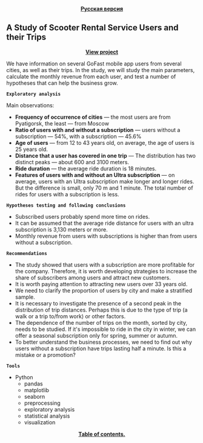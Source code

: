<p align="center"><a href="https://github.com/lily-pogodina/Data-Analyst-Portfolio-Ru/tree/main/Scooter_Rental_Service_ru"><b>Русская версия</b></a></p>


## A Study of Scooter Rental Service Users and their Trips
<p align="center"><a href="https://github.com/lily-pogodina/Data-Analyst-Portfolio-En/blob/main/Scooter_Rental_Service_en/Scooter_rental_service_users_and_their_trips_study_en.ipynb"><b>View project</b></a></p>

We have information on several GoFast mobile app users from several cities, as well as their trips.
In the study, we will study the main parameters, calculate the monthly revenue from each user, and test a number of hypotheses that can help the business grow.

**`Exploratory analysis`**

Main observations:
* **Frequency of occurrence of cities** — the most users are from Pyatigorsk, the least — from Moscow
* **Ratio of users with and without a subscription** — users without a subscription — 54%, with a subscription — 45.6%
* **Age of users** — from 12 to 43 years old, on average, the age of users is 25 years old.
* **Distance that a user has covered in one trip** — The distribution has two distinct peaks — about 600 and 3100 meters.
* **Ride duration** — the average ride duration is 18 minutes.
* **Features of users with and without an Ultra subscription** — on average, users with an Ultra subscription make longer and longer rides. But the difference is small, only 70 m and 1 minute. The total number of rides for users with a subscription is less.

**`Hypotheses testing and following conclusions`**

* Subscribed users probably spend more time on rides.
* It can be assumed that the average ride distance for users with an ultra subscription is 3,130 meters or more.
* Monthly revenue from users with subscriptions is higher than from users without a subscription.

**`Recommendations`**

* The study showed that users with a subscription are more profitable for the company. Therefore, it is worth developing strategies to increase the share of subscribers among users and attract new customers.
* It is worth paying attention to attracting new users over 33 years old.
* We need to clarify the proportion of users by city and make a stratified sample.
* It is necessary to investigate the presence of a second peak in the distribution of trip distances. Perhaps this is due to the type of trip (a walk or a trip to/from work) or other factors.
* The dependence of the number of trips on the month, sorted by city, needs to be studied. If it's impossible to ride in the city in winter, we can offer a seasonal subscription only for spring, summer or autumn.
* To better understand the business processes, we need to find out why users without a subscription have trips lasting half a minute. Is this a mistake or a promotion?

**`Tools`**

* Python
  * pandas
  * matplotlib 
  * seaborn
  * preprocessing
  * exploratory analysis
  * statistical analysis
  * visualization

<p align="center"><a href="https://github.com/lily-pogodina/Data-Analyst-Portfolio-En"><b>Table of contents.</b></a></p>
